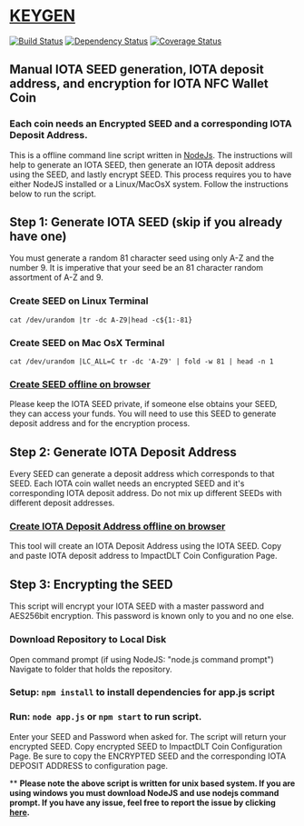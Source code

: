 # [KEYGEN](https://impactdlt.github.io/keygen/)

[![Build Status](https://travis-ci.org/impactdlt/keygen.svg?branch=master)](https://travis-ci.org/impactdlt/keygen)
<a href="https://david-dm.org/impactdlt/keygen"><img src="https://david-dm.org/impactdlt/keygen.svg" alt="Dependency Status"></a>
[![Coverage Status](https://coveralls.io/repos/github/impactdlt/keygen/badge.svg?branch=master)](https://coveralls.io/github/impactdlt/keygen?branch=master)

## Manual IOTA SEED generation, IOTA deposit address, and encryption for IOTA NFC Wallet Coin
### Each coin needs an Encrypted SEED and a corresponding IOTA Deposit Address. 
This is a offline command line script written in [NodeJs](https://nodejs.org/).
The instructions will help to generate an IOTA SEED, then generate an IOTA deposit address using the SEED, and lastly encrypt SEED.
This process requires you to have either NodeJS installed or a Linux/MacOsX system. 
Follow the instructions below to run the script.


## Step 1: Generate IOTA SEED (skip if you already have one)
You must generate a random 81 character seed using only A-Z and the number 9. It is imperative that your seed be an 81 character random assortment of A-Z and 9.

### Create SEED on Linux Terminal
```
cat /dev/urandom |tr -dc A-Z9|head -c${1:-81}
```

### Create SEED on Mac OsX Terminal
```
cat /dev/urandom |LC_ALL=C tr -dc 'A-Z9' | fold -w 81 | head -n 1
```

### [Create SEED offline on browser](https://impactdlt.github.io/seedgen/)

Please keep the IOTA SEED private, if someone else obtains your SEED,  they can access your funds. 
You will need to use this SEED to generate deposit address and for the encryption process. 


## Step 2: Generate IOTA Deposit Address
Every SEED can generate a deposit address which corresponds to that SEED.
Each IOTA coin wallet needs an encrypted SEED and it's corresponding IOTA deposit address.
Do not mix up different SEEDs with different deposit addresses. 

### [Create IOTA Deposit Address offline on browser](https://impactdlt.github.io/IOTA-Paper-Wallet/)
This tool will create an IOTA Deposit Address using the IOTA SEED. 
Copy and paste IOTA deposit address to ImpactDLT Coin Configuration Page. 


## Step 3: Encrypting the SEED
This script will encrypt your IOTA SEED with a master password and AES256bit encryption.
This password is known only to you and no one else.

### Download Repository to Local Disk
Open command prompt (if using NodeJS: "node.js command prompt")
Navigate to folder that holds the repository. 

### Setup: `npm install` to install dependencies for app.js script

### Run: `node app.js` or `npm start` to run script.

Enter your SEED and Password when asked for. The script will return your encrypted SEED.
Copy encrypted SEED to ImpactDLT Coin Configuration Page.
Be sure to copy the ENCRYPTED SEED and the corresponding IOTA DEPOSIT ADDRESS to configuration page. 

** **Please note the above script is written for unix based system. If you are using windows you must download NodeJS and use nodejs command prompt. If you have any issue, feel free to report the issue by clicking [here](https://github.com/impactdlt/keygen/issues/new?template=bug_report.md).**
